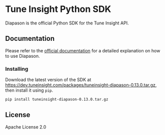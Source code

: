 # Tune Insight Python SDK

Diapason is the official Python SDK for the Tune Insight API.

## Documentation

Please refer to the [official documentation](https://dev.tuneinsight.com/docs/Usage/python-sdk/) for a detailed explanation on how to use Diapason.

### Installing

Download the latest version of the SDK at https://dev.tuneinsight.com/packages/tuneinsight-diapason-0.13.0.tar.gz, then install it using `pip`.

```bash
pip install tuneinsight-diapason-0.13.0.tar.gz
```

## License

Apache License 2.0

